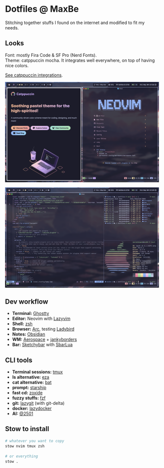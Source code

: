 # Dotfiles @ MaxBe

Stitching together stuffs I found on the internet and modified to fit my needs.

## Looks

Font: mostly Fira Code & SF Pro (Nerd Fonts).  
Theme: catppuccin mocha. It integrates well everywhere, on top of having nice colors.

[See catppuccin integrations](https://catppuccin.com/).  

![showcase-main](img/showcase/main.png)

![showcase-terminal](img/showcase/terminal.png)

## Dev workflow

- **Terminal:** [Ghostty](https://github.com/ghostty-org/ghostty)
- **Editor:** Neovim with [Lazyvim](https://github.com/LazyVim/LazyVim)
- **Shell:** [zsh](https://www.zsh.org/)
- **Browser:** [Arc](https://arc.net/), testing [Ladybird](https://ladybird.org/)
- **Notes:** [Obsidian](https://obsidian.md/)
- **WM:** [Aerospace](https://github.com/nikitabobko/AeroSpace) + [jankyborders](https://github.com/FelixKratz/JankyBorders)
- **Bar:** [Sketchybar](https://github.com/FelixKratz/SketchyBar) with [SbarLua](https://github.com/FelixKratz/SbarLua)

## CLI tools

- **Terminal sessions:** [tmux](https://github.com/tmux/tmux)
- **ls alternative:** [eza](https://github.com/eza-community/eza)
- **cat alternative:** [bat](https://github.com/sharkdp/bat)
- **prompt:** [starship](https://github.com/starship/starship)
- **fast cd:** [zoxide](https://github.com/ajeetdsouza/zoxide)
- **fuzzy stuffs:** [fzf](https://github.com/junegunn/fzf)
- **git:** [lazygit](https://github.com/jesseduffield/lazygit) (with git-delta)
- **docker:** [lazydocker](https://github.com/jesseduffield/lazydocker)
- **AI:** [@2501](https://github.com/2501-ai/cli)

## Stow to install

```bash
# whatever you want to copy
stow nvim tmux zsh

# or everything
stow .
```
